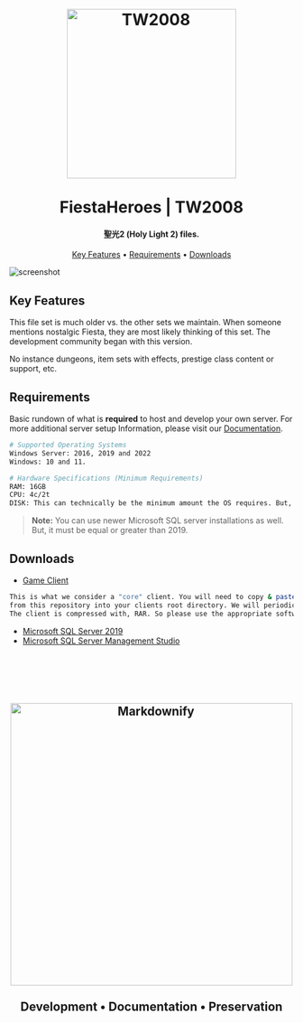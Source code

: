 
<h1 align="center">
  <br>
  <a href="https://github.com/FiestaHeroes/TW2008"><img src="https://i.imgur.com/YAWNtin.png" alt="TW2008" width="300"></a>
  <br>
  <br>
  FiestaHeroes | TW2008
  <br>
</h1>

<h4 align="center">聖光2 (Holy Light 2) files.</h4>

<p align="center">
  <a href="#key-features">Key Features</a> •
  <a href="#requirements">Requirements</a> •
  <a href="#downloads">Downloads</a>
</p>

![screenshot](https://i.imgur.com/gL9lloH.png)

## Key Features

This file set is much older vs. the other sets we maintain. When someone mentions nostalgic Fiesta, they are most likely thinking of this set. The development community began with this version.

No instance dungeons, item sets with effects, prestige class content or support, etc.

## Requirements

Basic rundown of what is **required** to host and develop your own server. For more additional server setup Information, please visit our [Documentation](https://doc.fiestaheroes.com/).
```bash
# Supported Operating Systems
Windows Server: 2016, 2019 and 2022
Windows: 10 and 11.

# Hardware Specifications (Minimum Requirements)
RAM: 16GB
CPU: 4c/2t
DISK: This can technically be the minimum amount the OS requires. But, we at least recommend 128GB.
```

> **Note:**
> You can use newer Microsoft SQL server installations as well. But, it must be equal or greater than 2019.


## Downloads

*	[Game Client](https://drive.google.com/file/d/1zSxkPSevF7YtBuJhKeaNGAfzLcuAi_Dy/view?usp=sharing)
```bash
This is what we consider a "core" client. You will need to copy & paste the client files
from this repository into your clients root directory. We will periodically update this client archive.
The client is compressed with, RAR. So please use the appropriate software to extract this archive. 
```
*	[Microsoft SQL Server 2019](https://go.microsoft.com/fwlink/p/?linkid=866658)
*	[Microsoft SQL Server Management Studio](https://aka.ms/ssmsfullsetup)

<br>
<br>

<h2 align="center">
  <br>
  <a href="https://fiestaheroes.com/"><img src="https://i.imgur.com/t3PBKnc.png" alt="Markdownify" width="500"></a>
  <br>
  <br>
  Development • Documentation • Preservation
  <br>
</h1>
